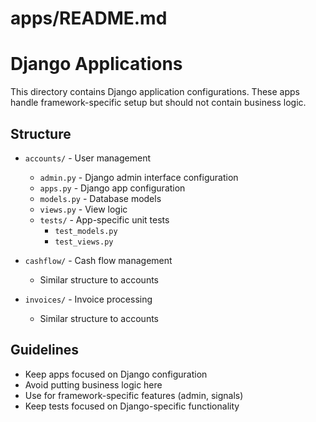 # apps/README.md

# Django Applications

This directory contains Django application configurations. These apps handle framework-specific setup but should not contain business logic.

## Structure

- `accounts/` - User management
  - `admin.py` - Django admin interface configuration
  - `apps.py` - Django app configuration
  - `models.py` - Database models
  - `views.py` - View logic
  - `tests/` - App-specific unit tests
    - `test_models.py`
    - `test_views.py`

- `cashflow/` - Cash flow management
  - Similar structure to accounts

- `invoices/` - Invoice processing
  - Similar structure to accounts

## Guidelines

- Keep apps focused on Django configuration
- Avoid putting business logic here
- Use for framework-specific features (admin, signals)
- Keep tests focused on Django-specific functionality